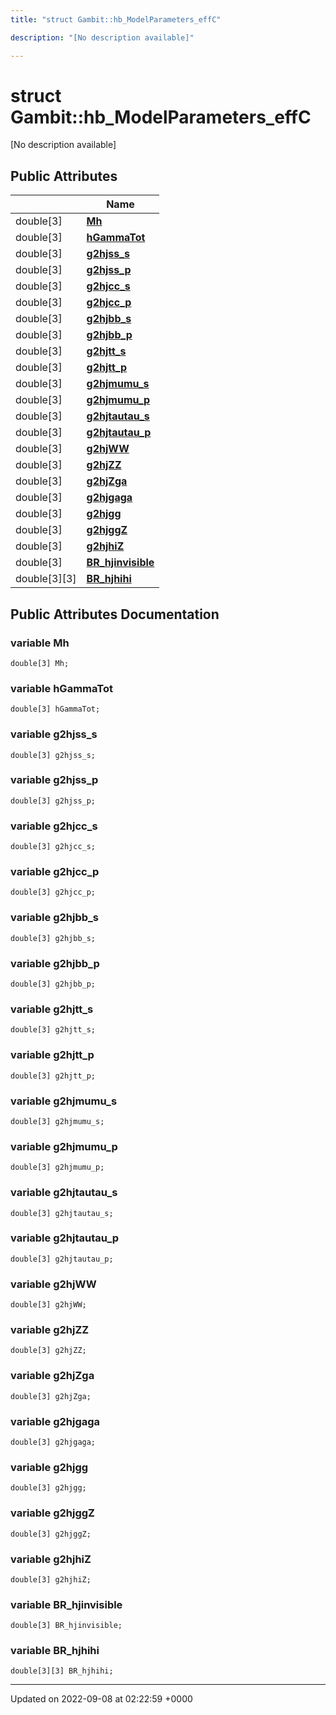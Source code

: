 ```yaml
---
title: "struct Gambit::hb_ModelParameters_effC"

description: "[No description available]"

---
```


# struct Gambit::hb_ModelParameters_effC



[No description available]

## Public Attributes

|                | Name           |
| -------------- | -------------- |
| double[3] | **[Mh](/documentation/code/classes/structgambit_1_1hb__modelparameters__effc/#variable-mh)**  |
| double[3] | **[hGammaTot](/documentation/code/classes/structgambit_1_1hb__modelparameters__effc/#variable-hgammatot)**  |
| double[3] | **[g2hjss_s](/documentation/code/classes/structgambit_1_1hb__modelparameters__effc/#variable-g2hjss-s)**  |
| double[3] | **[g2hjss_p](/documentation/code/classes/structgambit_1_1hb__modelparameters__effc/#variable-g2hjss-p)**  |
| double[3] | **[g2hjcc_s](/documentation/code/classes/structgambit_1_1hb__modelparameters__effc/#variable-g2hjcc-s)**  |
| double[3] | **[g2hjcc_p](/documentation/code/classes/structgambit_1_1hb__modelparameters__effc/#variable-g2hjcc-p)**  |
| double[3] | **[g2hjbb_s](/documentation/code/classes/structgambit_1_1hb__modelparameters__effc/#variable-g2hjbb-s)**  |
| double[3] | **[g2hjbb_p](/documentation/code/classes/structgambit_1_1hb__modelparameters__effc/#variable-g2hjbb-p)**  |
| double[3] | **[g2hjtt_s](/documentation/code/classes/structgambit_1_1hb__modelparameters__effc/#variable-g2hjtt-s)**  |
| double[3] | **[g2hjtt_p](/documentation/code/classes/structgambit_1_1hb__modelparameters__effc/#variable-g2hjtt-p)**  |
| double[3] | **[g2hjmumu_s](/documentation/code/classes/structgambit_1_1hb__modelparameters__effc/#variable-g2hjmumu-s)**  |
| double[3] | **[g2hjmumu_p](/documentation/code/classes/structgambit_1_1hb__modelparameters__effc/#variable-g2hjmumu-p)**  |
| double[3] | **[g2hjtautau_s](/documentation/code/classes/structgambit_1_1hb__modelparameters__effc/#variable-g2hjtautau-s)**  |
| double[3] | **[g2hjtautau_p](/documentation/code/classes/structgambit_1_1hb__modelparameters__effc/#variable-g2hjtautau-p)**  |
| double[3] | **[g2hjWW](/documentation/code/classes/structgambit_1_1hb__modelparameters__effc/#variable-g2hjww)**  |
| double[3] | **[g2hjZZ](/documentation/code/classes/structgambit_1_1hb__modelparameters__effc/#variable-g2hjzz)**  |
| double[3] | **[g2hjZga](/documentation/code/classes/structgambit_1_1hb__modelparameters__effc/#variable-g2hjzga)**  |
| double[3] | **[g2hjgaga](/documentation/code/classes/structgambit_1_1hb__modelparameters__effc/#variable-g2hjgaga)**  |
| double[3] | **[g2hjgg](/documentation/code/classes/structgambit_1_1hb__modelparameters__effc/#variable-g2hjgg)**  |
| double[3] | **[g2hjggZ](/documentation/code/classes/structgambit_1_1hb__modelparameters__effc/#variable-g2hjggz)**  |
| double[3] | **[g2hjhiZ](/documentation/code/classes/structgambit_1_1hb__modelparameters__effc/#variable-g2hjhiz)**  |
| double[3] | **[BR_hjinvisible](/documentation/code/classes/structgambit_1_1hb__modelparameters__effc/#variable-br-hjinvisible)**  |
| double[3][3] | **[BR_hjhihi](/documentation/code/classes/structgambit_1_1hb__modelparameters__effc/#variable-br-hjhihi)**  |

## Public Attributes Documentation

### variable Mh

```
double[3] Mh;
```


### variable hGammaTot

```
double[3] hGammaTot;
```


### variable g2hjss_s

```
double[3] g2hjss_s;
```


### variable g2hjss_p

```
double[3] g2hjss_p;
```


### variable g2hjcc_s

```
double[3] g2hjcc_s;
```


### variable g2hjcc_p

```
double[3] g2hjcc_p;
```


### variable g2hjbb_s

```
double[3] g2hjbb_s;
```


### variable g2hjbb_p

```
double[3] g2hjbb_p;
```


### variable g2hjtt_s

```
double[3] g2hjtt_s;
```


### variable g2hjtt_p

```
double[3] g2hjtt_p;
```


### variable g2hjmumu_s

```
double[3] g2hjmumu_s;
```


### variable g2hjmumu_p

```
double[3] g2hjmumu_p;
```


### variable g2hjtautau_s

```
double[3] g2hjtautau_s;
```


### variable g2hjtautau_p

```
double[3] g2hjtautau_p;
```


### variable g2hjWW

```
double[3] g2hjWW;
```


### variable g2hjZZ

```
double[3] g2hjZZ;
```


### variable g2hjZga

```
double[3] g2hjZga;
```


### variable g2hjgaga

```
double[3] g2hjgaga;
```


### variable g2hjgg

```
double[3] g2hjgg;
```


### variable g2hjggZ

```
double[3] g2hjggZ;
```


### variable g2hjhiZ

```
double[3] g2hjhiZ;
```


### variable BR_hjinvisible

```
double[3] BR_hjinvisible;
```


### variable BR_hjhihi

```
double[3][3] BR_hjhihi;
```


-------------------------------

Updated on 2022-09-08 at 02:22:59 +0000